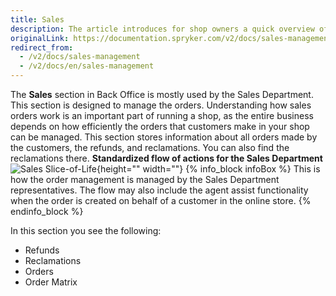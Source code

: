 ```yaml
---
title: Sales
description: The article introduces for shop owners a quick overview of the Sales section, such as Refunds, Orders, Order Matrix, and Reclamations in the Back Office.
originalLink: https://documentation.spryker.com/v2/docs/sales-management
redirect_from:
  - /v2/docs/sales-management
  - /v2/docs/en/sales-management
---
```


The **Sales** section in Back Office is mostly used by the Sales Department.
This section is designed to manage the orders. Understanding how sales orders work is an important part of running a shop, as the entire business depends on how efficiently the orders that customers make in your shop can be managed. This section stores information about all orders made by the customers, the refunds, and reclamations. You can also find the reclamations there. 
**Standardized flow of actions for the Sales Department**
![Sales Slice-of-Life](https://cdn.document360.io/9fafa0d5-d76f-40c5-8b02-ab9515d3e879/Images/Documentation/Sales%20Slice-of-Life.png){height="" width=""}
{% info_block infoBox %}
This is how the order management is managed by the Sales Department representatives. The flow may also include the agent assist functionality when the order is created on behalf of a customer in the online store.
{% endinfo_block %}

In this section you see the following:
* Refunds
* Reclamations
* Orders
* Order Matrix
